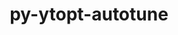 ---
title: "py-ytopt-autotune"
layout: cache
categories: [package, develop]
meta: {"compilers": ["gcc@=11.4.0", "gcc@=9.4.0", "oneapi@=2024.2.1"], "num_specs": 13, "num_specs_by_stack": {"e4s": 5, "e4s-neoverse_v1": 2, "e4s-oneapi": 5, "e4s-power": 1, "root": 13}, "oss": ["ubuntu20.04", "ubuntu22.04"], "platforms": ["linux"], "stacks": ["e4s", "e4s-neoverse_v1", "e4s-oneapi", "e4s-power", "root"], "targets": ["neoverse_v1", "ppc64le", "x86_64_v3"], "versions": ["1.1.0"]}
spec_details: [{"compiler": "oneapi@=2024.2.1", "hash": "4khslvaefii42d3widq23un7t32ek4aj", "os": "ubuntu22.04", "platform": "linux", "size": "-", "stacks": ["e4s-oneapi", "root"], "target": "x86_64_v3", "variants": ["build_system=python_pip", "patches=60375df"], "versions": ["1.1.0"]}, {"compiler": "gcc@=11.4.0", "hash": "afsripsgdd376ohvw5f4tqm63dzod5l4", "os": "ubuntu22.04", "platform": "linux", "size": "-", "stacks": ["e4s", "root"], "target": "x86_64_v3", "variants": ["build_system=python_pip", "patches=60375df"], "versions": ["1.1.0"]}, {"compiler": "gcc@=11.4.0", "hash": "eo6jmfcdd2gpk7yudqr4buiqgxmuhvm6", "os": "ubuntu22.04", "platform": "linux", "size": "-", "stacks": ["e4s-neoverse_v1", "root"], "target": "neoverse_v1", "variants": ["build_system=python_pip", "patches=60375df"], "versions": ["1.1.0"]}, {"compiler": "oneapi@=2024.2.1", "hash": "g2fgpfqcmrcwqzwatqb5a3cnrq7crvg3", "os": "ubuntu22.04", "platform": "linux", "size": "-", "stacks": ["e4s-oneapi", "root"], "target": "x86_64_v3", "variants": ["build_system=python_pip", "patches=60375df"], "versions": ["1.1.0"]}, {"compiler": "oneapi@=2024.2.1", "hash": "h6nk4lnoaesn7ypieg6xsf2hzoczc6gj", "os": "ubuntu22.04", "platform": "linux", "size": "-", "stacks": ["e4s-oneapi", "root"], "target": "x86_64_v3", "variants": ["build_system=python_pip", "patches=60375df"], "versions": ["1.1.0"]}, {"compiler": "gcc@=11.4.0", "hash": "iiotsnl73nx6mjopmar3ygbx3eqbefnp", "os": "ubuntu22.04", "platform": "linux", "size": "-", "stacks": ["e4s", "root"], "target": "x86_64_v3", "variants": ["build_system=python_pip", "patches=60375df"], "versions": ["1.1.0"]}, {"compiler": "oneapi@=2024.2.1", "hash": "k6zxkdjqvi2fve5saupffrl6wdvkffmr", "os": "ubuntu22.04", "platform": "linux", "size": "-", "stacks": ["e4s-oneapi", "root"], "target": "x86_64_v3", "variants": ["build_system=python_pip", "patches=60375df"], "versions": ["1.1.0"]}, {"compiler": "gcc@=11.4.0", "hash": "ofcwscinn7m4jt7lvxb7cao36yadgsvx", "os": "ubuntu22.04", "platform": "linux", "size": "-", "stacks": ["e4s", "root"], "target": "x86_64_v3", "variants": ["build_system=python_pip", "patches=60375df"], "versions": ["1.1.0"]}, {"compiler": "gcc@=11.4.0", "hash": "ouopqfc33jvubf7ycdblbxehcovixof6", "os": "ubuntu22.04", "platform": "linux", "size": "-", "stacks": ["e4s", "root"], "target": "x86_64_v3", "variants": ["build_system=python_pip", "patches=60375df"], "versions": ["1.1.0"]}, {"compiler": "gcc@=11.4.0", "hash": "qxuskiboohjyermjde6jfb6k4zbxudoh", "os": "ubuntu22.04", "platform": "linux", "size": "-", "stacks": ["e4s-neoverse_v1", "root"], "target": "neoverse_v1", "variants": ["build_system=python_pip", "patches=60375df"], "versions": ["1.1.0"]}, {"compiler": "gcc@=11.4.0", "hash": "rclfva4yhuta4oc2rrijchhoeq3u5zef", "os": "ubuntu22.04", "platform": "linux", "size": "-", "stacks": ["e4s", "root"], "target": "x86_64_v3", "variants": ["build_system=python_pip", "patches=60375df"], "versions": ["1.1.0"]}, {"compiler": "oneapi@=2024.2.1", "hash": "wjjysc3s2hpmbfnmyqfe4zsoircwcmuh", "os": "ubuntu22.04", "platform": "linux", "size": "-", "stacks": ["e4s-oneapi", "root"], "target": "x86_64_v3", "variants": ["build_system=python_pip", "patches=60375df"], "versions": ["1.1.0"]}, {"compiler": "gcc@=9.4.0", "hash": "xxhx7nljivkytjdquzixki2xk7e2i43v", "os": "ubuntu20.04", "platform": "linux", "size": "-", "stacks": ["e4s-power", "root"], "target": "ppc64le", "variants": ["build_system=python_pip", "patches=60375df"], "versions": ["1.1.0"]}]
---